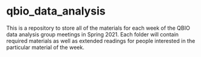 # qbio_data_analysis

This is a repository to store all of the materials for each week 
of the QBIO data analysis group meetings in Spring 2021.
Each folder will contain required materials as well
as extended readings for people interested in the particular
material of the week.
